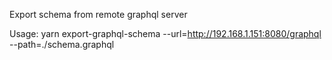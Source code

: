 Export schema from remote graphql server 

Usage:
 yarn export-graphql-schema --url=http://192.168.1.151:8080/graphql --path=./schema.graphql